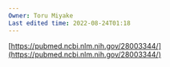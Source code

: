```yaml
---
Owner: Toru Miyake
Last edited time: 2022-08-24T01:18
---
```

[https://pubmed.ncbi.nlm.nih.gov/28003344/](https://pubmed.ncbi.nlm.nih.gov/28003344/)